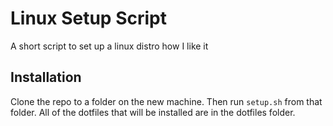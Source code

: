 # Linux Setup Script
A short script to set up a linux distro how I like it

## Installation
Clone the repo to a folder on the new machine. Then run `setup.sh` from that folder.
All of the dotfiles that will be installed are in the dotfiles folder.

